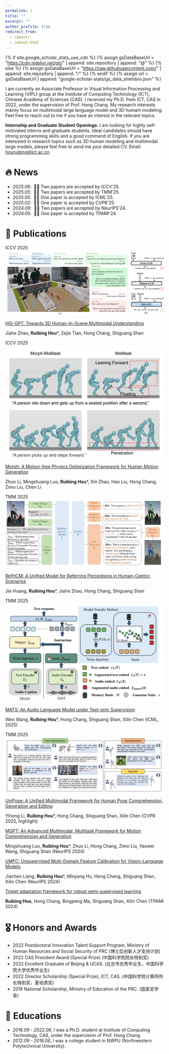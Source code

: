 ```yaml
---
permalink: /
title: ""
excerpt: ""
author_profile: true
redirect_from: 
  - /about/
  - /about.html
---
```


{% if site.google_scholar_stats_use_cdn %}
{% assign gsDataBaseUrl = "https://cdn.jsdelivr.net/gh/" | append: site.repository | append: "@" %}
{% else %}
{% assign gsDataBaseUrl = "https://raw.githubusercontent.com/" | append: site.repository | append: "/" %}
{% endif %}
{% assign url = gsDataBaseUrl | append: "google-scholar-stats/gs_data_shieldsio.json" %}

<span class='anchor' id='about-me'></span>

I am currently an Associate Professor in Visual Information Processing and Learning (VIPL) group at the Institute of Computing Technology (ICT), Chinese Academy of Sciences (CAS). I received my Ph.D. from ICT, CAS in 2022, under the supervision of Prof. Hong Chang. My research interests mainly focus on multimodal large language model and 3D humam modeling. Feel free to reach out to me if you have an interest in the relevant topics. 

**Internship and Graduate Student Openings**: I am looking for highly self-motivated interns and graduate students. Ideal candidates should have strong programming skills and a good command of English. If you are interested in research topics such as 3D human modeling and multimodal large models, please feel free to send me your detailed CV. Email: houruibing@ict.ac.cn


# 🔥 News
- *2025.06*: &nbsp;🎉🎉 Two papers are accepted by ICCV'25.
- *2025.05*: &nbsp;🎉🎉 Two papers are accepted by TMM'25. 
- *2025.05*: &nbsp;🎉🎉 One paper is accepted by ICML’25. 
- *2025.02*: &nbsp;🎉🎉 One paper is accepted by CVPR'25.
- *2024.09*: &nbsp;🎉🎉 Two papers are accepted by NeurIPS'24.
- *2024.05*: &nbsp;🎉🎉 One paper is accepted by TPAMI'24. 

# 📝 Publications 
<div class='paper-box'><div class='paper-box-image'><div><div class="badge">ICCV 2025</div><img src='images/his-gpt.png' alt="HIS-GPT"></div></div>
<div class='paper-box-text' markdown="1">

[HIS-GPT: Towards 3D Human-In-Scene Multimodal Understanding](https://arxiv.org/pdf/2503.12955?)

Jiahe Zhao, **Ruibing Hou***, Zejie Tian, Hong Chang, Shiguang Shan

</div>
</div>

<div class='paper-box'><div class='paper-box-image'><div><div class="badge">ICCV 2025</div><img src='images/morph.png' alt="morph"></div></div>
<div class='paper-box-text' markdown="1">

[Morph: A Motion-free Physics Optimization Framework for Human Motion Generation](https://arxiv.org/pdf/2411.14951)

Zhuo Li, Mingshuang Luo, **Ruibing Hou***, Xin Zhao, Hao Liu, Hong Chang, Zimo Liu, Chen Li

</div>
</div>

<div class='paper-box'><div class='paper-box-image'><div><div class="badge">TMM 2025</div><img src='images/refhuman.png' alt="refhuman"</div></div>
<div class='paper-box-text' markdown="1">

[RefHCM: A Unified Model for Referring Perceptions in Human-Centric Scenarios](https://arxiv.org/pdf/2412.14643)

Jie Huang, **Ruibing Hou***, Jiahe Zhao, Hong Chang, Shiguang Shan 

</div>
</div>

<div class='paper-box'><div class='paper-box-image'><div><div class="badge">TMM 2025</div><img src='images/santa.png' alt="santa"></div></div>
<div class='paper-box-text' markdown="1">

[MATS: An Audio Language Model under Text-only Supervision](https://arxiv.org/pdf/2502.13433)

Wen Wang, **Ruibing Hou***, Hong Chang, Shiguang Shan, Xilin Chen (ICML, 2025)

</div>
</div>

<div class='paper-box'><div class='paper-box-image'><div><div class="badge">TMM 2025</div><img src='images/unipose.png' alt="unipose"></div></div>
<div class='paper-box-text' markdown="1">

[UniPose: A Unified Multimodal Framework for Human Pose Comprehension, Generation and Editing](https://arxiv.org/pdf/2411.16781)

</div>
</div>

Yiheng Li, **Ruibing Hou***, Hong Chang, Shiguang Shan, Xilin Chen (CVPR 2025, highlight)

[MGPT: An Advanced Multimodal, Multitask Framework for Motion Comprehension and Generation](https://arxiv.org/pdf/2405.16273)

Mingshuang Luo, **Ruibing Hou***, Zhuo Li, Hong Chang, Zimo Liu, Yaowei Wang, Shiguang Shan (NeurIPS 2024)

[UMFC: Unsupervised Multi-Domain Feature Calibration for Vision-Language Models](https://arxiv.org/pdf/2411.06921)

Jiachen Liang, **Ruibing Hou***, Minyang Hu, Hong Chang, Shiguang Shan, Xilin Chen (NeurIPS 2024)

[Triplet adaptation framework for robust semi-supervised learning](https://ieeexplore.ieee.org/abstract/document/10542567/)

**Ruibing Hou**, Hong Chang, Bingpeng Ma, Shiguang Shan, Xilin Chen (TPAMI 2024)


# 🎖 Honors and Awards
- 2022 Postdoctoral Innovation Talent Support Program, Ministry of Human Resources and Social Security of PRC (博士后创新人才支持计划)
- 2022 CAS President Award (Special Prize) (中国科学院院长特别奖)
- 2022 Excellent Graduate of Beijing & UCAS. (北京市优秀毕业生，中国科学院大学优秀毕业生)
- 2022 Director Scholarship (Special Prize), ICT, CAS. (中国科学院计算所所长特别奖，夏培肃奖)
- 2019 National Scholarship, Ministry of Education of the PRC. (国家奖学金)

# 📖 Educations
- *2016.09 - 2022.06*, I was a Ph.D. student at Institute of Computing Technology, CAS, under the supervision of Prof. Hong Chang. 
- *2012.09 - 2016.06*, I was a college student in NWPU (Northwestern Polytechnical University). 
